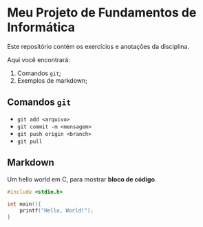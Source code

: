 # Meu Projeto de Fundamentos de Informática
Este repositório contém os exercícios e anotações da disciplina.

Aqui você encontrará:
1. Comandos `git`;
2. Exemplos de markdown;

## Comandos `git`

* `git add <arquivo>`
* `git commit -m <mensagem>`
* `git push origin <branch>`
* `git pull`

## Markdown

Um hello world em C, para mostrar **bloco de código**.

```C
#include <stdio.h>

int main(){
    printf("Hello, World!");
}
```